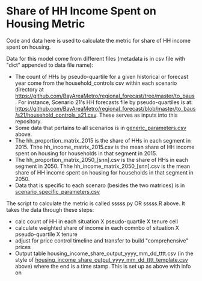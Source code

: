 # Share of HH Income Spent on Housing Metric

Code and data here is used to calculate the metric for share of HH income spent on housing.

Data for this model come from different files (metadata is in csv file with "dict" appended to data file name):
* The count of HHs by pseudo-quartile for a given historical or forecast year come from the household_controls csv within each scenario directory at https://github.com/BayAreaMetro/regional_forecast/tree/master/to_baus. For instance, Scenario 21's HH forecasts file by pseudo-quartiles is at: https://github.com/BayAreaMetro/regional_forecast/blob/master/to_baus/s21/household_controls_s21.csv. These serves as inputs into this repository. 
* Some data that pertains to all scenarios is in [generic_parameters.csv](https://github.com/BayAreaMetro/regional_forecast/blob/master/housing_income_share_metric/generic_parameters.csv) above.
* The hh_proportion_matrix_2015 is the share of HHs in each segment in 2015. Thhe hh_income_matrix_2015.csv is the mean share of HH income spent on housing for households in that segment in 2015. 
* The hh_proportion_matrix_2050_[snn].csv is the share of HHs in each segment in 2050. Thhe hh_income_matrix_2050_[snn].csv is the mean share of HH income spent on housing for households in that segment in 2050. 
* Data that is specific to each scenaro (besides the two matrices) is in [scenario_specific_parameters.csv](https://github.com/BayAreaMetro/regional_forecast/blob/master/housing_income_share_metric/scenario_specific_parameters.csv)

The script to calculate the metric is called sssss.py OR sssss.R above. It takes the data through these steps:
* calc count of HH in each situation X pseudo-quartile X tenure cell
* calculate weighted share of income in each comnbo of situation X pseudo-quartile X tenure
* adjust for price control timeline and transfer to build "comprehensive" prices
* Output table housing_income_share_output_yyyy_mm_dd_tttt.csv (in the style of [housing_income_share_output_yyyy_mm_dd_tttt_template.csv](https://github.com/BayAreaMetro/regional_forecast/blob/master/housing_income_share_metric/housing_income_share_output_2020_05_15_1141_tempate.csv) above) where the end is a time stamp. This is set up as above with info on

